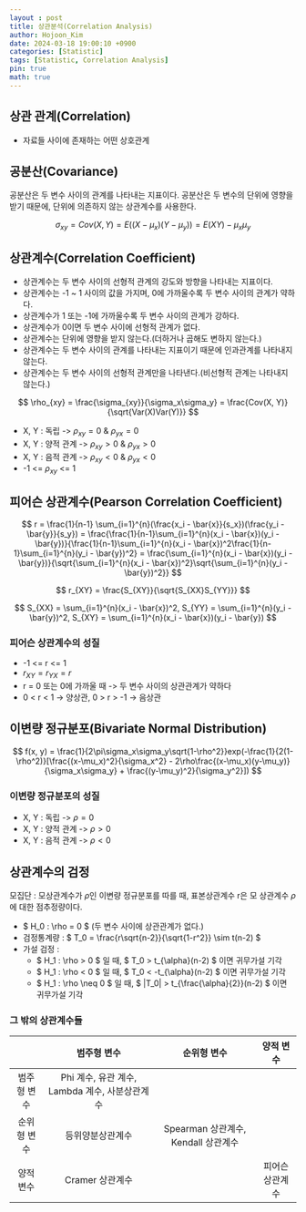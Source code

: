 ```yaml
---
layout : post
title: 상관분석(Correlation Analysis)
author: Hojoon_Kim
date: 2024-03-18 19:00:10 +0900
categories: [Statistic]
tags: [Statistic, Correlation Analysis]
pin: true
math: true
---
```

## 상관 관계(Correlation)

- 자료들 사이에 존재하는 어떤 상호관계

## 공분산(Covariance)

공분산은 두 변수 사이의 관계를 나타내는 지표이다. 공분산은 두 변수의 단위에 영향을 받기 때문에, 단위에 의존하지 않는 상관계수를 사용한다.

$$ \sigma_{xy} = Cov(X, Y) = E((X - \mu_x)(Y - \mu_y)) = E(XY) - \mu_x\mu_y $$

## 상관계수(Correlation Coefficient)

- 상관계수는 두 변수 사이의 선형적 관계의 강도와 방향을 나타내는 지표이다. 
- 상관계수는 -1 ~ 1 사이의 값을 가지며, 0에 가까울수록 두 변수 사이의 관계가 약하다.
- 상관계수가 1 또는 -1에 가까울수록 두 변수 사이의 관계가 강하다.
- 상관계수가 0이면 두 변수 사이에 선형적 관계가 없다.
- 상관계수는 단위에 영향을 받지 않는다.(더하거나 곱해도 변하지 않는다.)
- 상관계수는 두 변수 사이의 관계를 나타내는 지표이기 때문에 인과관계를 나타내지 않는다.
- 상관계수는 두 변수 사이의 선형적 관계만을 나타낸다.(비선형적 관계는 나타내지 않는다.)

$$ \rho_{xy} = \frac{\sigma_{xy}}{\sigma_x\sigma_y} = \frac{Cov(X, Y)}{\sqrt{Var(X)Var(Y)}} $$

- X, Y : 독립 -> $\rho_{xy} = 0$ & $\rho_{yx} = 0$
- X, Y : 양적 관계 -> $\rho_{xy} > 0$ & $\rho_{yx} > 0$
- X, Y : 음적 관계 -> $\rho_{xy} < 0$ & $\rho_{yx} < 0$
- -1 <= $\rho_{xy}$ <= 1

## 피어슨 상관계수(Pearson Correlation Coefficient)

$$ r = \frac{1}{n-1} \sum_{i=1}^{n}(\frac{x_i - \bar{x}}{s_x})(\frac{y_i - \bar{y}}{s_y}) = \frac{\frac{1}{n-1}\sum_{i=1}^{n}(x_i - \bar{x})(y_i - \bar{y})}{\frac{1}{n-1}\sum_{i=1}^{n}(x_i - \bar{x})^2\frac{1}{n-1}\sum_{i=1}^{n}(y_i - \bar{y})^2} = \frac{\sum_{i=1}^{n}(x_i - \bar{x})(y_i - \bar{y})}{\sqrt{\sum_{i=1}^{n}(x_i - \bar{x})^2}\sqrt{\sum_{i=1}^{n}(y_i - \bar{y})^2}} $$

$$ r_{XY} = \frac{S_{XY}}{\sqrt{S_{XX}S_{YY}}} $$

$$ S_{XX} = \sum_{i=1}^{n}(x_i - \bar{x})^2, S_{YY} = \sum_{i=1}^{n}(y_i - \bar{y})^2, S_{XY} = \sum_{i=1}^{n}(x_i - \bar{x})(y_i - \bar{y}) $$

### 피어슨 상관계수의 성질

- -1 <= r <= 1
- $r_{XY} = r_{YX} = r$
- r = 0 또는 0에 가까울 때 -> 두 변수 사이의 상관관계가 약하다
- 0 < r < 1 -> 양상관, 0 > r > -1 -> 음상관

## 이변량 정규분포(Bivariate Normal Distribution)

$$ f(x, y) = \frac{1}{2\pi\sigma_x\sigma_y\sqrt{1-\rho^2}}exp(-\frac{1}{2(1-\rho^2)}[\frac{(x-\mu_x)^2}{\sigma_x^2} - 2\rho\frac{(x-\mu_x)(y-\mu_y)}{\sigma_x\sigma_y} + \frac{(y-\mu_y)^2}{\sigma_y^2}]) $$

### 이변량 정규분포의 성질

- X, Y : 독립 -> $\rho = 0$
- X, Y : 양적 관계 -> $\rho > 0$
- X, Y : 음적 관계 -> $\rho < 0$

## 상관계수의 검정

모집단 : 모상관계수가 $\rho$인 이변량 정규분포를 따를 때, 표본상관계수 r은 모 상관계수 $\rho$에 대한 점추정량이다.

- $ H_0 : \rho = 0 $ (두 변수 사이에 상관관계가 없다.)
- 검정통계량 : $ T_0 = \frac{r\sqrt{n-2}}{\sqrt{1-r^2}} \sim t(n-2) $
- 가설 검정 : 
  - $ H_1 : \rho > 0 $ 일 때, $ T_0 > t_{\alpha}(n-2) $ 이면 귀무가설 기각
  - $ H_1 : \rho < 0 $ 일 때, $ T_0 < -t_{\alpha}(n-2) $ 이면 귀무가설 기각
  - $ H_1 : \rho \neq 0 $ 일 때, $ |T_0| > t_{\frac{\alpha}{2}}(n-2) $ 이면 귀무가설 기각

### 그 밖의 상관계수들

| | 범주형 변수| 순위형 변수 | 양적 변수 |
|:---:|:---:|:---:|:---:|
| 범주형 변수 | Phi 계수, 유관 계수, Lambda 계수, 사분상관계수 |  | |
| 순위형 변수 | 등위양분상관계수 | Spearman 상관계수, Kendall 상관계수 | |
| 양적 변수 |  Cramer 상관계수 |  | 피어슨 상관계수 |
